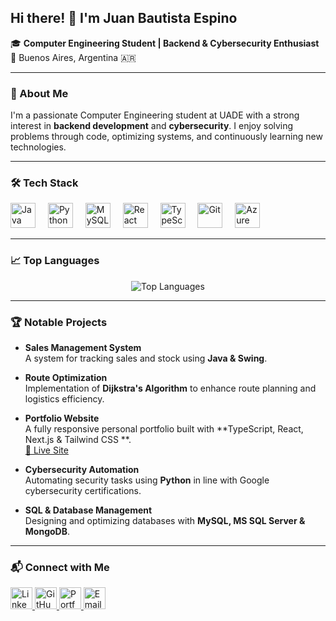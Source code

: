## Hi there! 👋 I'm Juan Bautista Espino

🎓 **Computer Engineering Student | Backend & Cybersecurity Enthusiast**  
📍 Buenos Aires, Argentina 🇦🇷




---

### 🚀 About Me
I'm a passionate Computer Engineering student at UADE with a strong interest in **backend development** and **cybersecurity**. I enjoy solving problems through code, optimizing systems, and continuously learning new technologies.

---


### 🛠️ Tech Stack
<div align="left">
  <img src="https://cdn.jsdelivr.net/gh/devicons/devicon/icons/java/java-original.svg" height="40" alt="Java" />
  <img width="12" />
  <img src="https://cdn.jsdelivr.net/gh/devicons/devicon/icons/python/python-original.svg" height="40" alt="Python" />
  <img width="12" />
  <img src="https://cdn.jsdelivr.net/gh/devicons/devicon/icons/mysql/mysql-original.svg" height="40" alt="MySQL" />
  <img width="12" />
  <img src="https://cdn.jsdelivr.net/gh/devicons/devicon/icons/react/react-original.svg" height="40" alt="React" />
  <img width="12" />
  <img src="https://cdn.jsdelivr.net/gh/devicons/devicon/icons/typescript/typescript-original.svg" height="40" alt="TypeScript" />
  <img width="12" />
  <img src="https://cdn.jsdelivr.net/gh/devicons/devicon/icons/git/git-original.svg" height="40" alt="Git" />
  <img width="12" />
  <img src="https://cdn.jsdelivr.net/gh/devicons/devicon/icons/azure/azure-original.svg" height="40" alt="Azure" />
</div>


---

### 📈 Top Languages
<div align="center">
  <img src="https://github-readme-stats.vercel.app/api/top-langs/?username=JBE10&layout=compact&theme=dracula" alt="Top Languages" />
</div>

---

### 🏆 Notable Projects
- **Sales Management System**  
  A system for tracking sales and stock using **Java & Swing**.  


- **Route Optimization**  
  Implementation of **Dijkstra's Algorithm** to enhance route planning and logistics efficiency.  


- **Portfolio Website**  
  A fully responsive personal portfolio built with **TypeScript, React, Next.js & Tailwind CSS **.  
  [🔗 Live Site](https://jbe-cv.vercel.app/)

- **Cybersecurity Automation**  
  Automating security tasks using **Python** in line with Google cybersecurity certifications.

- **SQL & Database Management**  
  Designing and optimizing databases with **MySQL, MS SQL Server & MongoDB**.

---

### 📬 Connect with Me
<div align="left">
  <a href="https://www.linkedin.com/in/jbespino/" target="_blank">
    <img src="https://img.shields.io/badge/LinkedIn-0077B5?style=for-the-badge&logo=linkedin&logoColor=white" height="35" alt="LinkedIn" />
  </a>
  <a href="https://github.com/JBE10" target="_blank">
    <img src="https://img.shields.io/badge/GitHub-181717?style=for-the-badge&logo=github&logoColor=white" height="35" alt="GitHub" />
  </a>
  <a href="https://jbe-cv.vercel.app/" target="_blank">
    <img src="https://img.shields.io/badge/Portfolio-222222?style=for-the-badge&logo=githubpages&logoColor=white" height="35" alt="Portfolio" />
  </a>
  <a href="mailto:bautiespino@icloud.com" target="_blank">
    <img src="https://img.shields.io/badge/Email-3693F3?style=for-the-badge&logo=icloud&logoColor=white" height="35" alt="Email" />
  </a>
</div>
